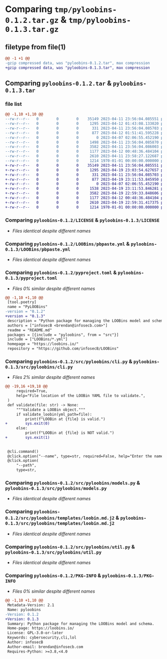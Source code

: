 # Comparing `tmp/pyloobins-0.1.2.tar.gz` & `tmp/pyloobins-0.1.3.tar.gz`

## filetype from file(1)

```diff
@@ -1 +1 @@
-gzip compressed data, was "pyloobins-0.1.2.tar", max compression
+gzip compressed data, was "pyloobins-0.1.3.tar", max compression
```

## Comparing `pyloobins-0.1.2.tar` & `pyloobins-0.1.3.tar`

### file list

```diff
@@ -1,10 +1,10 @@
--rw-r--r--   0        0        0    35149 2023-04-11 23:56:04.085551 pyloobins-0.1.2/LICENSE
--rw-r--r--   0        0        0     1295 2023-04-12 01:43:08.133020 pyloobins-0.1.2/LOOBins/pbpaste.yml
--rw-r--r--   0        0        0      331 2023-04-11 23:56:04.085703 pyloobins-0.1.2/README.md
--rw-r--r--   0        0        0      877 2023-04-12 01:51:41.595228 pyloobins-0.1.2/pyproject.toml
--rw-r--r--   0        0        0        0 2023-04-07 02:06:55.452190 pyloobins-0.1.2/src/pyloobins/__init__.py
--rw-r--r--   0        0        0     1498 2023-04-11 23:56:04.085870 pyloobins-0.1.2/src/pyloobins/cli.py
--rw-r--r--   0        0        0     3582 2023-04-11 23:56:04.086003 pyloobins-0.1.2/src/pyloobins/models.py
--rw-r--r--   0        0        0     1177 2023-04-12 00:48:36.484104 pyloobins-0.1.2/src/pyloobins/templates/loobin.md.j2
--rw-r--r--   0        0        0     2610 2023-04-11 23:58:27.122687 pyloobins-0.1.2/src/pyloobins/util.py
--rw-r--r--   0        0        0     1214 1970-01-01 00:00:00.000000 pyloobins-0.1.2/PKG-INFO
+-rw-r--r--   0        0        0    35149 2023-04-11 23:56:04.085551 pyloobins-0.1.3/LICENSE
+-rw-r--r--   0        0        0     1295 2023-04-19 23:03:54.627657 pyloobins-0.1.3/LOOBins/pbpaste.yml
+-rw-r--r--   0        0        0      331 2023-04-11 23:56:04.085703 pyloobins-0.1.3/README.md
+-rw-r--r--   0        0        0      877 2023-04-19 23:11:53.845950 pyloobins-0.1.3/pyproject.toml
+-rw-r--r--   0        0        0        0 2023-04-07 02:06:55.452190 pyloobins-0.1.3/src/pyloobins/__init__.py
+-rw-r--r--   0        0        0     1538 2023-04-19 23:11:53.846281 pyloobins-0.1.3/src/pyloobins/cli.py
+-rw-r--r--   0        0        0     3582 2023-04-19 22:59:33.848606 pyloobins-0.1.3/src/pyloobins/models.py
+-rw-r--r--   0        0        0     1177 2023-04-12 00:48:36.484104 pyloobins-0.1.3/src/pyloobins/templates/loobin.md.j2
+-rw-r--r--   0        0        0     2610 2023-04-19 22:59:31.417375 pyloobins-0.1.3/src/pyloobins/util.py
+-rw-r--r--   0        0        0     1214 1970-01-01 00:00:00.000000 pyloobins-0.1.3/PKG-INFO
```

### Comparing `pyloobins-0.1.2/LICENSE` & `pyloobins-0.1.3/LICENSE`

 * *Files identical despite different names*

### Comparing `pyloobins-0.1.2/LOOBins/pbpaste.yml` & `pyloobins-0.1.3/LOOBins/pbpaste.yml`

 * *Files identical despite different names*

### Comparing `pyloobins-0.1.2/pyproject.toml` & `pyloobins-0.1.3/pyproject.toml`

 * *Files 0% similar despite different names*

```diff
@@ -1,10 +1,10 @@
 [tool.poetry]
 name = "PyLOOBins"
-version = "0.1.2"
+version = "0.1.3"
 description = "Python package for managing the LOOBins model and schema."
 authors = ["infosecB <brendan@infosecb.com>"]
 readme = "README.md"
 packages = [{include = "pyloobins", from = "src"}]
 include = ["LOOBins/*.yml"]
 homepage = "https://loobins.io/"
 repository = "https://github.com/infosecB/LOOBins"
```

### Comparing `pyloobins-0.1.2/src/pyloobins/cli.py` & `pyloobins-0.1.3/src/pyloobins/cli.py`

 * *Files 2% similar despite different names*

```diff
@@ -19,16 +19,18 @@
     required=True,
     help="File location of the LOOBin YAML file to validate.",
 )
 def validate(file: str) -> None:
     """Validate a LOOBin object."""
     if validate_loobin(yml_path=file):
         print(f"LOOBin at {file} is valid.")
+        sys.exit(0)
     else:
         print(f"LOOBin at {file} is NOT valid.")
+        sys.exit(1)
 
 
 @cli.command()
 @click.option("--name", type=str, required=False, help="Enter the name of the binary")
 @click.option(
     "--path",
     type=str,
```

### Comparing `pyloobins-0.1.2/src/pyloobins/models.py` & `pyloobins-0.1.3/src/pyloobins/models.py`

 * *Files identical despite different names*

### Comparing `pyloobins-0.1.2/src/pyloobins/templates/loobin.md.j2` & `pyloobins-0.1.3/src/pyloobins/templates/loobin.md.j2`

 * *Files identical despite different names*

### Comparing `pyloobins-0.1.2/src/pyloobins/util.py` & `pyloobins-0.1.3/src/pyloobins/util.py`

 * *Files identical despite different names*

### Comparing `pyloobins-0.1.2/PKG-INFO` & `pyloobins-0.1.3/PKG-INFO`

 * *Files 0% similar despite different names*

```diff
@@ -1,10 +1,10 @@
 Metadata-Version: 2.1
 Name: pyloobins
-Version: 0.1.2
+Version: 0.1.3
 Summary: Python package for managing the LOOBins model and schema.
 Home-page: https://loobins.io/
 License: GPL-3.0-or-later
 Keywords: cybersecurity,cli,lol
 Author: infosecB
 Author-email: brendan@infosecb.com
 Requires-Python: >=3.8,<4.0
```

